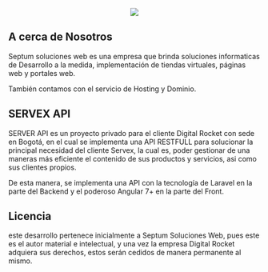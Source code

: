 <p align="center"><img style="max-size:30% !important;" src="http://portal.septum.com.co/uploads/company/logo.png"></p>

## A cerca de Nosotros

Septum soluciones web es una empresa que brinda soluciones informaticas de Desarrollo a la medida, implementación de tiendas virtuales, páginas web y portales web.

También contamos con el servicio de Hosting y Dominio.

## SERVEX API

SERVER API es un proyecto privado para el cliente Digital Rocket con sede en Bogotá, en el cual se implementa una API RESTFULL para solucionar la principal necesidad del cliente Servex, la cual es, poder gestionar de una maneras más eficiente el contenido de sus productos y servicios, asi como sus clientes propios. 

De esta manera, se implementa una API con la tecnología de Laravel en la parte del Backend y el poderoso Angular 7+ en la parte del Front.

## Licencia

este desarrollo pertenece inicialmente a Septum Soluciones Web, pues este es el autor material e intelectual, y una vez la empresa Digital Rocket adquiera sus derechos, estos serán cedidos de manera permanente al mismo.
